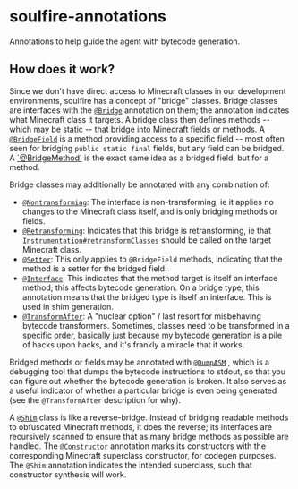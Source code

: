 # soulfire-annotations

Annotations to help guide the agent with bytecode generation.

## How does it work?

Since we don't have direct access to Minecraft classes in our development environments, soulfire has a concept of
"bridge" classes. Bridge classes are interfaces with
the [`@Bridge`](https://github.com/queer/soulfire/blob/master/soulfire-annotations/src/main/java/gg/amy/soulfire/annotations/Bridge.java)
annotation on them; the annotation indicates what Minecraft class it targets. A bridge class then defines methods --
which may be static -- that bridge into Minecraft fields or methods.
A [`@BridgeField`](https://github.com/queer/soulfire/blob/mistress/soulfire-annotations/src/main/java/gg/amy/soulfire/annotations/BridgeField.java)
is a method providing access to a specific field -- most often seen for bridging `public static final` fields, but any
field can be bridged.
A [`@BridgeMethod'](https://github.com/queer/soulfire/blob/mistress/soulfire-annotations/src/main/java/gg/amy/soulfire/annotations/BridgeMethod.java)
is the exact same idea as a bridged field, but for a method.

Bridge classes may additionally be annotated with any combination of:

- [`@Nontransforming`](https://github.com/queer/soulfire/blob/mistress/soulfire-annotations/src/main/java/gg/amy/soulfire/annotations/Nontransforming.java):
  The interface is non-transforming, ie it applies no changes to the Minecraft class itself, and is only bridging
  methods or fields.
- [`@Retransforming`](https://github.com/queer/soulfire/blob/mistress/soulfire-annotations/src/main/java/gg/amy/soulfire/annotations/Retransforming.java):
  Indicates that this bridge is retransforming, ie
  that [`Instrumentation#retransformClasses`](https://docs.oracle.com/en/java/javase/16/docs/api/java.instrument/java/lang/instrument/Instrumentation.html#retransformClasses(java.lang.Class...))
  should be called on the target Minecraft class.
- [`@Setter`](https://github.com/queer/soulfire/blob/mistress/soulfire-annotations/src/main/java/gg/amy/soulfire/annotations/Setter.java):
  This only applies to `@BridgeField` methods, indicating that the method is a setter for the bridged field.
- [`@Interface`](https://github.com/queer/soulfire/blob/mistress/soulfire-annotations/src/main/java/gg/amy/soulfire/annotations/Interface.java):
  This indicates that the method target is itself an interface method; this affects bytecode generation. On a bridge
  type, this annotation means that the bridged type is itself an interface. This is used in shim generation.
- [`@TransformAfter`](https://github.com/queer/soulfire/blob/mistress/soulfire-annotations/src/main/java/gg/amy/soulfire/annotations/TransformAfter.java):
  A "nuclear option" / last resort for misbehaving bytecode transformers. Sometimes, classes need to be transformed in a
  specific order, basically just because my bytecode generation is a pile of hacks upon hacks, and it's frankly a
  miracle that it works.

Bridged methods or fields may be annotated
with [`@DumpASM`](https://github.com/queer/soulfire/blob/mistress/soulfire-annotations/src/main/java/gg/amy/soulfire/annotations/DumpASM.java)
, which is a debugging tool that dumps the bytecode instructions to stdout, so that you can figure out whether the
bytecode generation is broken. It also serves as a useful indicator of whether a particular bridge is even being
generated (see the `@TransformAfter` description for why).

A [`@Shim`](https://github.com/queer/soulfire/blob/mistress/soulfire-annotations/src/main/java/gg/amy/soulfire/annotations/Shim.java)
class is like a reverse-bridge. Instead of bridging readable methods to obfuscated Minecraft methods, it does the
reverse; its interfaces are recursively scanned to ensure that as many bridge methods as possible are handled. The
[`@Constructor`](https://github.com/queer/soulfire/blob/mistress/soulfire-annotations/src/main/java/gg/amy/soulfire/annotations/Constructor.java)
annotation marks its constructors with the corresponding Minecraft superclass constructor, for codegen purposes. The
`@Shim` annotation indicates the intended superclass, such that constructor synthesis will work.